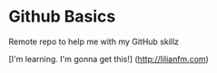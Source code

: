 Github Basics
=============

Remote repo to help me with my GitHub skillz

[I'm learning. I'm gonna get this!] (http://lilianfm.com)
